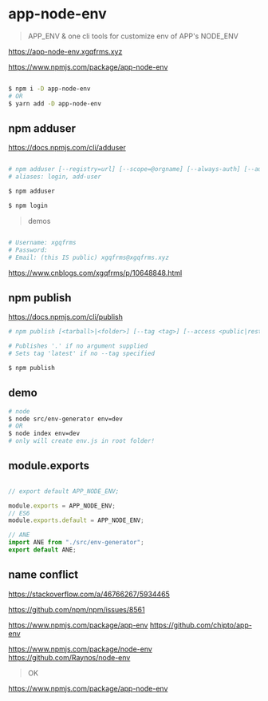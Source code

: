 # app-node-env

> APP_ENV & one cli tools for customize env of APP's NODE_ENV

https://app-node-env.xgqfrms.xyz

https://www.npmjs.com/package/app-node-env

```sh

$ npm i -D app-node-env
# OR
$ yarn add -D app-node-env


```


## npm adduser

https://docs.npmjs.com/cli/adduser

```sh

# npm adduser [--registry=url] [--scope=@orgname] [--always-auth] [--auth-type=legacy]
# aliases: login, add-user

$ npm adduser

$ npm login

```

> demos

```sh

# Username: xgqfrms
# Password:
# Email: (this IS public) xgqfrms@xgqfrms.xyz

```

https://www.cnblogs.com/xgqfrms/p/10648848.html



## npm publish

https://docs.npmjs.com/cli/publish

```sh
# npm publish [<tarball>|<folder>] [--tag <tag>] [--access <public|restricted>] [--otp otpcode] [--dry-run]

# Publishes '.' if no argument supplied
# Sets tag 'latest' if no --tag specified

$ npm publish

```


## demo

```sh
# node
$ node src/env-generator env=dev
# OR
$ node index env=dev
# only will create env.js in root folder!

```
## module.exports

```js

// export default APP_NODE_ENV;

module.exports = APP_NODE_ENV;
// ES6
module.exports.default = APP_NODE_ENV;

```

```js
// ANE
import ANE from "./src/env-generator";
export default ANE;

```


## name conflict

https://stackoverflow.com/a/46766267/5934465

https://github.com/npm/npm/issues/8561

https://www.npmjs.com/package/app-env
https://github.com/chipto/app-env

https://www.npmjs.com/package/node-env
https://github.com/Raynos/node-env


> OK

https://www.npmjs.com/package/app-node-env





